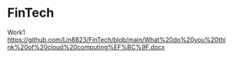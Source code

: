 # FinTech

Work1
https://github.com/Lin8823/FinTech/blob/main/What%20do%20you%20think%20of%20cloud%20computing%EF%BC%9F.docx
